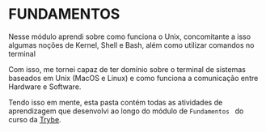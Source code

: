 # FUNDAMENTOS

Nesse módulo aprendi sobre como funciona o Unix, concomitante a isso algumas noções de Kernel, Shell e Bash, além como utilizar comandos no terminal

Com isso, me tornei capaz de ter domínio sobre o terminal de sistemas baseados em Unix (MacOS e Linux) e como funciona a comunicação entre Hardware e Software.

Tendo isso em mente, esta pasta contém todas as atividades de aprendizagem que desenvolvi ao longo do módulo de `Fundamentos ` do curso da [Trybe](https://www.betrybe.com/).
